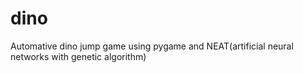 # dino

Automative dino jump game using pygame and NEAT(artificial neural networks with genetic algorithm)

